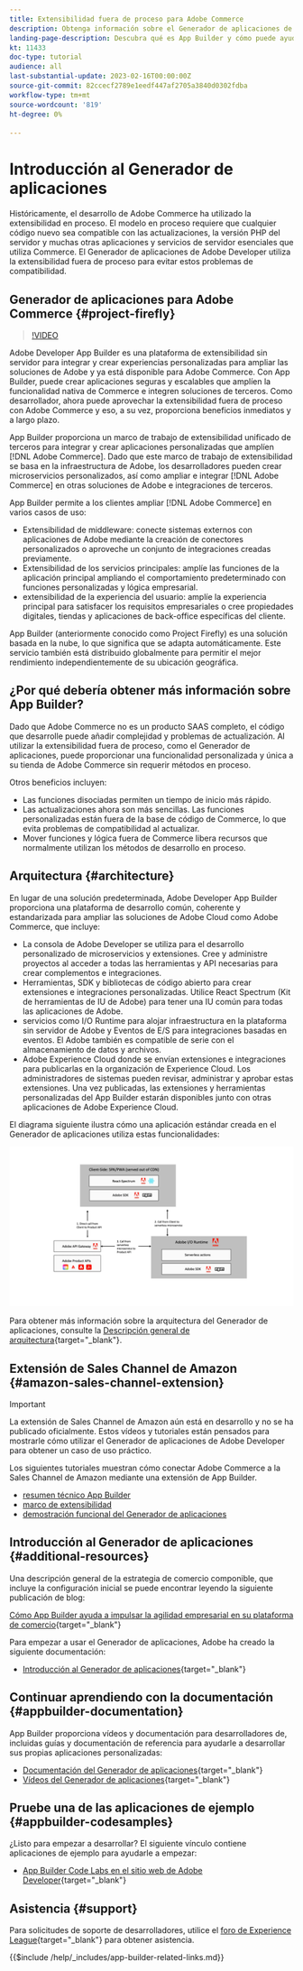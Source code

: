 ```yaml
---
title: Extensibilidad fuera de proceso para Adobe Commerce
description: Obtenga información sobre el Generador de aplicaciones de Adobe y por qué es un aspecto importante de la extensibilidad fuera de proceso.
landing-page-description: Descubra qué es App Builder y cómo puede ayudar con las estrategias de desarrollo de Adobe Commerce.
kt: 11433
doc-type: tutorial
audience: all
last-substantial-update: 2023-02-16T00:00:00Z
source-git-commit: 82ccecf2789e1eedf447af2705a3840d0302fdba
workflow-type: tm+mt
source-wordcount: '819'
ht-degree: 0%

---
```



# Introducción al Generador de aplicaciones

Históricamente, el desarrollo de Adobe Commerce ha utilizado la extensibilidad en proceso. El modelo en proceso requiere que cualquier código nuevo sea compatible con las actualizaciones, la versión PHP del servidor y muchas otras aplicaciones y servicios de servidor esenciales que utiliza Commerce. El Generador de aplicaciones de Adobe Developer utiliza la extensibilidad fuera de proceso para evitar estos problemas de compatibilidad.

## Generador de aplicaciones para Adobe Commerce {#project-firefly}

>[!VIDEO](https://video.tv.adobe.com/v/3412839)

Adobe Developer App Builder es una plataforma de extensibilidad sin servidor para integrar y crear experiencias personalizadas para ampliar las soluciones de Adobe y ya está disponible para Adobe Commerce. Con App Builder, puede crear aplicaciones seguras y escalables que amplíen la funcionalidad nativa de Commerce e integren soluciones de terceros. Como desarrollador, ahora puede aprovechar la extensibilidad fuera de proceso con Adobe Commerce y eso, a su vez, proporciona beneficios inmediatos y a largo plazo.

App Builder proporciona un marco de trabajo de extensibilidad unificado de terceros para integrar y crear aplicaciones personalizadas que amplíen [!DNL Adobe Commerce]. Dado que este marco de trabajo de extensibilidad se basa en la infraestructura de Adobe, los desarrolladores pueden crear microservicios personalizados, así como ampliar e integrar [!DNL Adobe Commerce] en otras soluciones de Adobe e integraciones de terceros.

App Builder permite a los clientes ampliar [!DNL Adobe Commerce] en varios casos de uso:

* Extensibilidad de middleware: conecte sistemas externos con aplicaciones de Adobe mediante la creación de conectores personalizados o aproveche un conjunto de integraciones creadas previamente.
* Extensibilidad de los servicios principales: amplíe las funciones de la aplicación principal ampliando el comportamiento predeterminado con funciones personalizadas y lógica empresarial.
* extensibilidad de la experiencia del usuario: amplíe la experiencia principal para satisfacer los requisitos empresariales o cree propiedades digitales, tiendas y aplicaciones de back-office específicas del cliente.

App Builder (anteriormente conocido como Project Firefly) es una solución basada en la nube, lo que significa que se adapta automáticamente. Este servicio también está distribuido globalmente para permitir el mejor rendimiento independientemente de su ubicación geográfica.

## ¿Por qué debería obtener más información sobre App Builder?

Dado que Adobe Commerce no es un producto SAAS completo, el código que desarrolle puede añadir complejidad y problemas de actualización. Al utilizar la extensibilidad fuera de proceso, como el Generador de aplicaciones, puede proporcionar una funcionalidad personalizada y única a su tienda de Adobe Commerce sin requerir métodos en proceso.

Otros beneficios incluyen:

* Las funciones disociadas permiten un tiempo de inicio más rápido.
* Las actualizaciones ahora son más sencillas. Las funciones personalizadas están fuera de la base de código de Commerce, lo que evita problemas de compatibilidad al actualizar.
* Mover funciones y lógica fuera de Commerce libera recursos que normalmente utilizan los métodos de desarrollo en proceso.

## Arquitectura {#architecture}

En lugar de una solución predeterminada, Adobe Developer App Builder proporciona una plataforma de desarrollo común, coherente y estandarizada para ampliar las soluciones de Adobe Cloud como Adobe Commerce, que incluye:

* La consola de Adobe Developer se utiliza para el desarrollo personalizado de microservicios y extensiones. Cree y administre proyectos al acceder a todas las herramientas y API necesarias para crear complementos e integraciones.
* Herramientas, SDK y bibliotecas de código abierto para crear extensiones e integraciones personalizadas. Utilice React Spectrum (Kit de herramientas de IU de Adobe) para tener una IU común para todas las aplicaciones de Adobe.
* servicios como I/O Runtime para alojar infraestructura en la plataforma sin servidor de Adobe y Eventos de E/S para integraciones basadas en eventos. El Adobe también es compatible de serie con el almacenamiento de datos y archivos.
* Adobe Experience Cloud donde se envían extensiones e integraciones para publicarlas en la organización de Experience Cloud. Los administradores de sistemas pueden revisar, administrar y aprobar estas extensiones. Una vez publicadas, las extensiones y herramientas personalizadas del App Builder estarán disponibles junto con otras aplicaciones de Adobe Experience Cloud.

El diagrama siguiente ilustra cómo una aplicación estándar creada en el Generador de aplicaciones utiliza estas funcionalidades:

![Arquitectura](/help/assets/app-builder/firefly-architecture.jpeg)

Para obtener más información sobre la arquitectura del Generador de aplicaciones, consulte la [Descripción general de arquitectura](https://developer.adobe.com/app-builder/docs/guides/){target="_blank"}.

## Extensión de Sales Channel de Amazon {#amazon-sales-channel-extension}

>[!IMPORTANT]
>
>La extensión de Sales Channel de Amazon aún está en desarrollo y no se ha publicado oficialmente.  Estos vídeos y tutoriales están pensados para mostrarle cómo utilizar el Generador de aplicaciones de Adobe Developer para obtener un caso de uso práctico.

Los siguientes tutoriales muestran cómo conectar Adobe Commerce a la Sales Channel de Amazon mediante una extensión de App Builder.

* [resumen técnico App Builder](../app-builder/app-builder-technical-overview.md)
* [marco de extensibilidad](../app-builder/extensibility-framework-commerce-eventing.md)
* [demostración funcional del Generador de aplicaciones](../app-builder/app-builder-functional-demonstration.md)

## Introducción al Generador de aplicaciones {#additional-resources}

Una descripción general de la estrategia de comercio componible, que incluye la configuración inicial se puede encontrar leyendo la siguiente publicación de blog:

[Cómo App Builder ayuda a impulsar la agilidad empresarial en su plataforma de comercio](https://business.adobe.com/blog/how-to/how-app-builder-helps-you-implement-a-composable-commerce-strategy){target="_blank"}

Para empezar a usar el Generador de aplicaciones, Adobe ha creado la siguiente documentación:

* [Introducción al Generador de aplicaciones](https://developer.adobe.com/app-builder/docs/getting_started/){target="_blank"}

## Continuar aprendiendo con la documentación {#appbuilder-documentation}

App Builder proporciona vídeos y documentación para desarrolladores de, incluidas guías y documentación de referencia para ayudarle a desarrollar sus propias aplicaciones personalizadas:

* [Documentación del Generador de aplicaciones](https://developer.adobe.com/app-builder/docs/overview/){target="_blank"}
* [Vídeos del Generador de aplicaciones](https://www.youtube.com/playlist?list=PLcVEYUqU7VRfDij-Jbjyw8S8EzW073F_o){target="_blank"}

## Pruebe una de las aplicaciones de ejemplo {#appbuilder-codesamples}

¿Listo para empezar a desarrollar? El siguiente vínculo contiene aplicaciones de ejemplo para ayudarle a empezar:

* [App Builder Code Labs en el sitio web de Adobe Developer](https://developer.adobe.com/app-builder/docs/resources/){target="_blank"}

## Asistencia {#support}

Para solicitudes de soporte de desarrolladores, utilice el [foro de Experience League](https://experienceleaguecommunities.adobe.com/t5/app-builder/ct-p/project-firefly){target="_blank"} para obtener asistencia.

{{$include /help/_includes/app-builder-related-links.md}}
